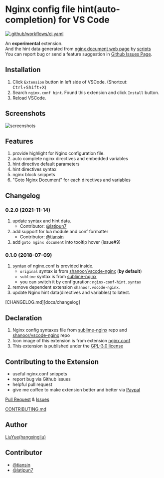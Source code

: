 # Nginx config file hint(auto-completion) for VS Code

[![.github/workflows/ci.yaml](https://github.com/hangxingliu/vscode-nginx-conf-hint/actions/workflows/ci.yaml/badge.svg)](https://github.com/hangxingliu/vscode-nginx-conf-hint/actions/workflows/ci.yaml)

An **experimental** extension.   
And the hint data generated from [nginx document web page][nginx-doc] by [scripts][doc-script]    
You can report bug or send a feature suggestion in [Github Issues Page][issues].

## Installation

1. Click `Extension` button in left side of VSCode. (Shortcut: <kbd>Ctrl</kbd>+<kbd>Shift</kbd>+<kbd>X</kbd>)
2. Search `nginx.conf hint`. Found this extension and click `Install` button.
3. Reload VSCode.

## Screenshots

![screenshots](https://raw.githubusercontent.com/hangxingliu/vscode-nginx-conf-hint/master/images/screenshots.gif)

## Features

1. provide highlight for Nginx configuration file.
2. auto complete nginx directives and embedded variables
3. hint directive default parameters
4. hint directives syntax 
5. nginx block snippets
6. "Goto Nginx Document" for each directives and variables

## Changelog

### 0.2.0 (2021-11-14)

1. update syntax and hint data.
	- Contributor: [@latipun7](https://github.com/latipun7)
2. add support for lua module and conf formatter
	- Contributor: [@tiansin](https://github.com/tiansin)
3. add `goto nginx document` into tooltip hover (issue#9)

### 0.1.0 (2018-07-09)

1. syntax of nginx.conf is provided inside.
	- `original` syntax is from [shanoor/vscode-nginx][shanoor-syntax] (**by default**)
	- `sublime` syntax is from [sublime-nginx][sublime-syntax]
	- you can switch it by configuration: `nginx-conf-hint.syntax`
2. remove dependent extension `shanoor.vscode-nginx`.
3. update Nginx hint data(directives and variables) to latest.

[CHANGELOG.md][docs/changelog]

## Declaration

1. Nginx config syntaxes file from [sublime-nginx][sublime-nginx] repo and [shanoor/vscode-nginx][shanoor-nginx] repo 
2. Icon image of this extension is from extension [nginx.conf][icon-nginx] 
3. This extension is published under the [GPL-3.0 license](LICENSE)

## Contributing to the Extension

- useful nginx.conf snippets 
- report bug via Github issues
- helpful pull request
- give me coffee to make extension better and better via [Paypal][paypal]

[Pull Request][pr] & [Issues][issues]

[CONTRIBUTING.md](docs/CONTRIBUTING.md)

## Author

[LiuYue(hangxingliu)](https://github.com/hangxingliu)

## Contributor

- [@tiansin](https://github.com/tiansin)
- [@latipun7](https://github.com/latipun7)


[nginx-doc]: https://nginx.org/en/docs/
[doc-script]: https://github.com/hangxingliu/vscode-nginx-conf-hint/blob/master/utils/download_hint_data.js
[shanoor-syntax]: https://github.com/shanoor/vscode-nginx/blob/master/syntaxes/nginx.tmLanguage
[sublime-syntax]: https://github.com/brandonwamboldt/sublime-nginx/blob/master/Syntaxes/nginx.tmLanguage
[shanoor-nginx]: https://github.com/shanoor/vscode-nginx
[sublime-nginx]: https://github.com/brandonwamboldt/sublime-nginx
[icon-nginx]: https://github.com/shanoor/vscode-nginx/blob/master/nginx_logo.png
[issues]: https://github.com/hangxingliu/vscode-nginx-conf-hint/issues
[pr]: https://github.com/hangxingliu/vscode-nginx-conf-hint/pulls
[changelog]: https://github.com/hangxingliu/vscode-nginx-conf-hint/blob/master/docs/CHANGELOG.md
[paypal]: https://www.paypal.me/hangxingliu
